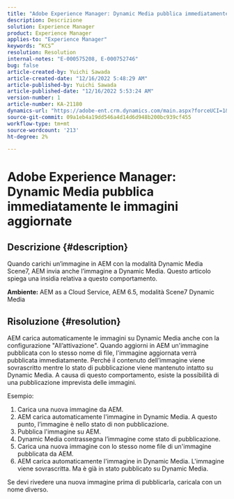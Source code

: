 ```yaml
---
title: "Adobe Experience Manager: Dynamic Media pubblica immediatamente le immagini aggiornate"
description: Descrizione
solution: Experience Manager
product: Experience Manager
applies-to: "Experience Manager"
keywords: “KCS”
resolution: Resolution
internal-notes: "E-000575208, E-000752746"
bug: false
article-created-by: Yuichi Sawada
article-created-date: "12/16/2022 5:48:29 AM"
article-published-by: Yuichi Sawada
article-published-date: "12/16/2022 5:53:24 AM"
version-number: 1
article-number: KA-21180
dynamics-url: "https://adobe-ent.crm.dynamics.com/main.aspx?forceUCI=1&pagetype=entityrecord&etn=knowledgearticle&id=baf75a43-057d-ed11-81ac-6045bd006079"
source-git-commit: 09a1eb4a19dd546a4d14d6d948b200bc939cf455
workflow-type: tm+mt
source-wordcount: '213'
ht-degree: 2%

---
```


# Adobe Experience Manager: Dynamic Media pubblica immediatamente le immagini aggiornate

## Descrizione {#description}


Quando carichi un’immagine in AEM con la modalità Dynamic Media Scene7, AEM invia anche l’immagine a Dynamic Media.
Questo articolo spiega una insidia relativa a questo comportamento.

<b>Ambiente:</b>
AEM as a Cloud Service, AEM 6.5, modalità Scene7 Dynamic Media


## Risoluzione {#resolution}


AEM carica automaticamente le immagini su Dynamic Media anche con la configurazione &quot;All’attivazione&quot;. Quando aggiorni in AEM un&#39;immagine pubblicata con lo stesso nome di file, l&#39;immagine aggiornata verrà pubblicata immediatamente.
Perché il contenuto dell’immagine viene sovrascritto mentre lo stato di pubblicazione viene mantenuto intatto su Dynamic Media.
A causa di questo comportamento, esiste la possibilità di una pubblicazione imprevista delle immagini.

Esempio:
1. Carica una nuova immagine da AEM.
2. AEM carica automaticamente l&#39;immagine in Dynamic Media. A questo punto, l’immagine è nello stato di non pubblicazione.
3. Pubblica l&#39;immagine su AEM.
4. Dynamic Media contrassegna l’immagine come stato di pubblicazione.
5. Carica una nuova immagine con lo stesso nome file di un&#39;immagine pubblicata da AEM.
6. AEM carica automaticamente l&#39;immagine in Dynamic Media. L&#39;immagine viene sovrascritta. Ma è già in stato pubblicato su Dynamic Media.

Se devi rivedere una nuova immagine prima di pubblicarla, caricala con un nome diverso.
